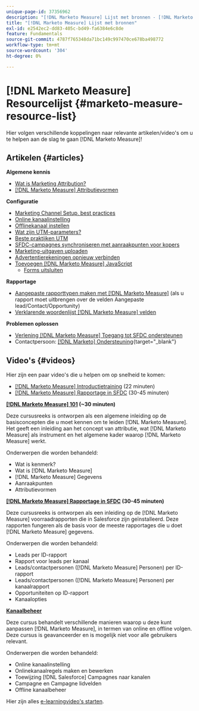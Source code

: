 ```yaml
---
unique-page-id: 37356962
description: "[!DNL Marketo Measure] Lijst met bronnen - [!DNL Marketo Measure]"
title: "[!DNL Marketo Measure] Lijst met bronnen"
exl-id: e2542ec2-dd83-405c-bd49-fa6384e6c8de
feature: Fundamentals
source-git-commit: 4787f765348da71bc149c997470ce678ba498772
workflow-type: tm+mt
source-wordcount: '304'
ht-degree: 0%

---
```


# [!DNL Marketo Measure] Resourcelijst {#marketo-measure-resource-list}

Hier volgen verschillende koppelingen naar relevante artikelen/video&#39;s om u te helpen aan de slag te gaan [!DNL Marketo Measure]!

## Artikelen {#articles}

**Algemene kennis**

* [Wat is Marketing Attribution?](/help/introduction-to-marketo-measure/overview-resources/marketing-attribution.md)
* [[!DNL Marketo Measure] Attributievormen](/help/introduction-to-marketo-measure/overview-resources/marketo-measure-attribution-models.md)

**Configuratie**

* [Marketing Channel Setup, best practices](/help/channel-tracking-and-setup/online-channels/marketing-channels-and-subchannels.md)
* [Online kanaalinstelling](/help/channel-tracking-and-setup/online-channels/online-custom-channel-setup.md)
* [Offlinekanaal instellen](/help/channel-tracking-and-setup/offline-channels/offline-custom-channel-setup.md)
* [Wat zijn UTM-parameters?](/help/channel-tracking-and-setup/online-channels/utm-parameters.md)
* [Beste praktijken UTM](/help/channel-tracking-and-setup/online-channels/best-practices-for-setting-up-utm-parameters.md)
* [SFDC-campagnes synchroniseren met aanraakpunten voor kopers](/help/channel-tracking-and-setup/offline-channels/legacy-processes/campaigns-and-campaign-members.md)
* [Marketing-uitgaven uploaden](/help/marketing-spend/spend-management/marketing-channel-costs.md#uploading-marketing-costs)
* [Advertentierekeningen opnieuw verbinden](/help/api-connections/utilizing-marketo-measures-api-connections/reauthorizing-connected-accounts.md)
* [Toevoegen [!DNL Marketo Measure] JavaScript](/help/marketo-measure-tracking/setting-up-tracking/adding-marketo-measure-script.md)
   * [Forms uitsluiten](/help/marketo-measure-tracking/setting-up-tracking/excluding-marketo-measure-from-specific-forms.md)

**Rapportage**

* [Aangepaste rapporttypen maken met [!DNL Marketo Measure]](/help/marketo-measure-salesforce-reporting/new-report-types/creating-custom-marketo-measure-report-types.md) (als u rapport moet uitbrengen over de velden Aangepaste lead/Contact/Opportunity)
* [Verklarende woordenlijst [!DNL Marketo Measure] velden](/help/introduction-to-marketo-measure/overview-resources/glossary-of-marketo-measure-fields.md)

**Problemen oplossen**

* [Verlening [!DNL Marketo Measure] Toegang tot SFDC ondersteunen](/help/miscellaneous/other-related-resources/granting-salesforce-access-to-marketo-measure-support.md)
* Contactpersoon: [[!DNL Marketo] Ondersteuning](https://nation.marketo.com/t5/support/ct-p/Support){target="_blank"}

## Video&#39;s {#videos}

Hier zijn een paar video&#39;s die u helpen om op snelheid te komen:

* [[!DNL Marketo Measure] Introductietraining](https://share.vidyard.com/watch/Pb4DuWJwtFgw3jUBDGneb4?) (22 minuten)
* [[!DNL Marketo Measure] Rapportage in SFDC](https://experienceleague.adobe.com/docs/marketo-learn/tutorials/overview.html) (30-45 minuten)

**[[!DNL Marketo Measure] 101](https://experienceleague.adobe.com/docs/marketo-learn/tutorials/overview.html) (~30 minuten)**

Deze cursusreeks is ontworpen als een algemene inleiding op de basisconcepten die u moet kennen om te leiden [!DNL Marketo Measure]. Het geeft een inleiding aan het concept van attributie, wat [!DNL Marketo Measure] als instrument en het algemene kader waarop [!DNL Marketo Measure] werkt.

Onderwerpen die worden behandeld:

* Wat is kenmerk?
* Wat is [!DNL Marketo Measure]
* [!DNL Marketo Measure] Gegevens
* Aanraakpunten
* Attributievormen

**[[!DNL Marketo Measure] Rapportage in SFDC](https://experienceleague.adobe.com/docs/marketo-learn/tutorials/overview.html) (30-45 minuten)**

Deze cursusreeks is ontworpen als een inleiding op de [!DNL Marketo Measure] voorraadrapporten die in Salesforce zijn geïnstalleerd. Deze rapporten fungeren als de basis voor de meeste rapportages die u doet [!DNL Marketo Measure] gegevens.

Onderwerpen die worden behandeld:

* Leads per ID-rapport
* Rapport voor leads per kanaal
* Leads/contactpersonen ([!DNL Marketo Measure] Personen) per ID-rapport
* Leads/contactpersonen ([!DNL Marketo Measure] Personen) per kanaalrapport
* Opportuniteiten op ID-rapport
* Kanaalopties

**[Kanaalbeheer](https://experienceleague.adobe.com/docs/marketo-learn/tutorials/overview.html)**

Deze cursus behandelt verschillende manieren waarop u deze kunt aanpassen [!DNL Marketo Measure], in termen van online en offline volgen. Deze cursus is geavanceerder en is mogelijk niet voor alle gebruikers relevant.

Onderwerpen die worden behandeld:

* Online kanaalinstelling
* Onlinekanaalregels maken en bewerken
* Toewijzing [!DNL Salesforce] Campagnes naar kanalen
* Campagne en Campagne lidvelden
* Offline kanaalbeheer

Hier zijn alles [e-learningvideo&#39;s starten](https://experienceleague.adobe.com/docs/marketo-learn/tutorials/overview.html).
